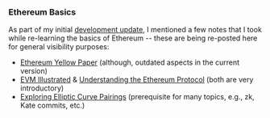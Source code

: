 ### Ethereum Basics

As part of my initial [development update](https://hackmd.io/@dtb/Sk0Q0GW4K), I mentioned a few notes that I took while re-learning the basics of Ethereum -- these are being re-posted here for general visibility purposes:

- [Ethereum Yellow Paper](https://hill-sunfish-15b.notion.site/Ethereum-Yellow-Paper-39d251e4d29b4c29b1d6570dfaa0cd3a) (although, outdated aspects in the current version)
- [EVM Illustrated](https://hill-sunfish-15b.notion.site/EVM-Illustrated-b335445fd30e47c680839f80970b379e) & [Understanding the Ethereum Protocol](https://hill-sunfish-15b.notion.site/Understanding-the-Ethereum-Protocol-54aec00e555740e8a91c5a78e2793ade) (both are very introductory)
- [Exploring Elliptic Curve Pairings](https://hill-sunfish-15b.notion.site/Exploring-Elliptic-Curve-Pairings-3a1bde1155384162af8012840e79350a) (prerequisite for many topics, e.g., zk, Kate commits, etc.)
